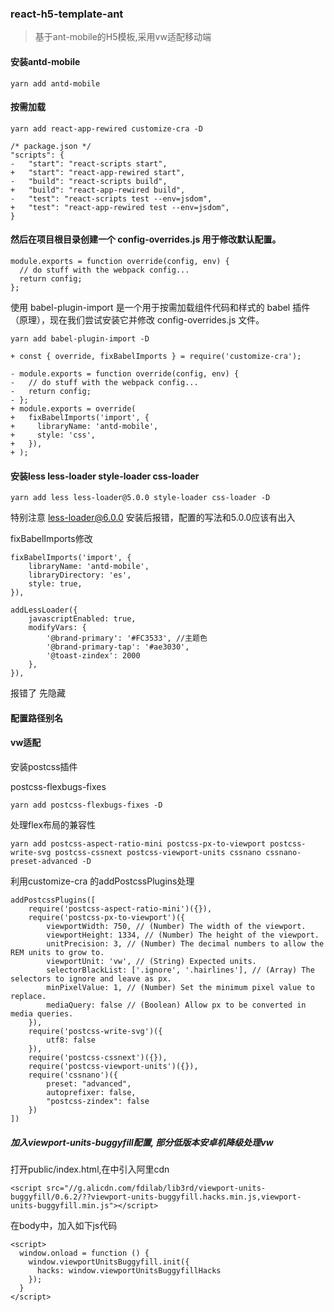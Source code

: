 ### react-h5-template-ant
>基于ant-mobile的H5模板,采用vw适配移动端

#### 安装antd-mobile
```
yarn add antd-mobile
```

#### 按需加载
```
yarn add react-app-rewired customize-cra -D
```

```
/* package.json */
"scripts": {
-   "start": "react-scripts start",
+   "start": "react-app-rewired start",
-   "build": "react-scripts build",
+   "build": "react-app-rewired build",
-   "test": "react-scripts test --env=jsdom",
+   "test": "react-app-rewired test --env=jsdom",
}
```

#### 然后在项目根目录创建一个 config-overrides.js 用于修改默认配置。
```
module.exports = function override(config, env) {
  // do stuff with the webpack config...
  return config;
};
```

使用 babel-plugin-import 是一个用于按需加载组件代码和样式的 babel 插件（原理），现在我们尝试安装它并修改 config-overrides.js 文件。
```
yarn add babel-plugin-import -D

+ const { override, fixBabelImports } = require('customize-cra');

- module.exports = function override(config, env) {
-   // do stuff with the webpack config...
-   return config;
- };
+ module.exports = override(
+   fixBabelImports('import', {
+     libraryName: 'antd-mobile',
+     style: 'css',
+   }),
+ );
```

#### 安装less less-loader style-loader css-loader
```
yarn add less less-loader@5.0.0 style-loader css-loader -D
```
特别注意 less-loader@6.0.0 安装后报错，配置的写法和5.0.0应该有出入

fixBabelImports修改
```
fixBabelImports('import', {
    libraryName: 'antd-mobile',
    libraryDirectory: 'es',
    style: true,
}),

addLessLoader({
    javascriptEnabled: true,
    modifyVars: {
        '@brand-primary': '#FC3533', //主题色
        '@brand-primary-tap': '#ae3030',
        '@toast-zindex': 2000
    },
}),
```
报错了 先隐藏

#### 配置路径别名


#### vw适配
安装postcss插件  

postcss-flexbugs-fixes  
```
yarn add postcss-flexbugs-fixes -D
```
处理flex布局的兼容性


```
yarn add postcss-aspect-ratio-mini postcss-px-to-viewport postcss-write-svg postcss-cssnext postcss-viewport-units cssnano cssnano-preset-advanced -D
```

利用customize-cra 的addPostcssPlugins处理
```
addPostcssPlugins([
    require('postcss-aspect-ratio-mini')({}),
    require('postcss-px-to-viewport')({
        viewportWidth: 750, // (Number) The width of the viewport.
        viewportHeight: 1334, // (Number) The height of the viewport.
        unitPrecision: 3, // (Number) The decimal numbers to allow the REM units to grow to.
        viewportUnit: 'vw', // (String) Expected units.
        selectorBlackList: ['.ignore', '.hairlines'], // (Array) The selectors to ignore and leave as px.
        minPixelValue: 1, // (Number) Set the minimum pixel value to replace.
        mediaQuery: false // (Boolean) Allow px to be converted in media queries.
    }),
    require('postcss-write-svg')({
        utf8: false
    }),
    require('postcss-cssnext')({}),
    require('postcss-viewport-units')({}),
    require('cssnano')({
        preset: "advanced",
        autoprefixer: false,
        "postcss-zindex": false
    })
])
```


##### 加入viewport-units-buggyfill配置, 部分低版本安卓机降级处理vw

打开public/index.html,在<head></head>中引入阿里cdn  
```
<script src="//g.alicdn.com/fdilab/lib3rd/viewport-units-buggyfill/0.6.2/??viewport-units-buggyfill.hacks.min.js,viewport-units-buggyfill.min.js"></script>
```

在body中，加入如下js代码  
```
<script>
  window.onload = function () {
    window.viewportUnitsBuggyfill.init({
      hacks: window.viewportUnitsBuggyfillHacks
    });
  }
</script>
```